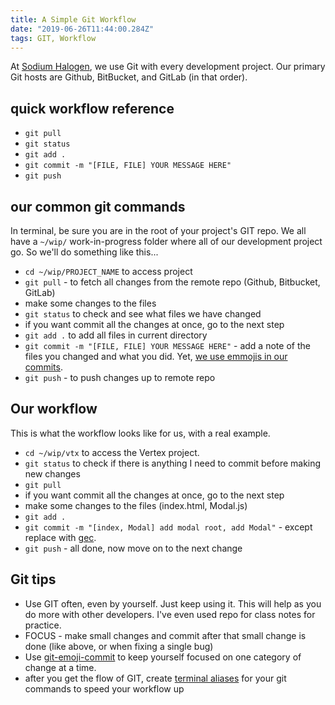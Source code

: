 ```yaml
---
title: A Simple Git Workflow
date: "2019-06-26T11:44:00.284Z"
tags: GIT, Workflow
---
```


At [Sodium Halogen](http://sodiumhalogen.com?ref=chancesmithio-blog), we use Git with every development project. Our primary Git hosts are Github, BitBucket, and GitLab (in that order).

## quick workflow reference

- `git pull`
- `git status`
- `git add .`
- `git commit -m "[FILE, FILE] YOUR MESSAGE HERE"`
- `git push`

## our common git commands

In terminal, be sure you are in the root of your project's GIT repo. We all have a `~/wip/` work-in-progress folder where all of our development project go. So we'll do something like this...

- `cd ~/wip/PROJECT_NAME` to access project
- `git pull` - to fetch all changes from the remote repo (Github, Bitbucket, GitLab)
- make some changes to the files
- `git status` to check and see what files we have changed
- if you want commit all the changes at once, go to the next step
- `git add .` to add all files in current directory
- `git commit -m "[FILE, FILE] YOUR MESSAGE HERE"` - add a note of the files you changed and what you did. Yet, [we use emmojis in our commits](https://github.com/sodiumhalogenteam/git-emoji-commit#readme).
- `git push` - to push changes up to remote repo

## Our workflow

This is what the workflow looks like for us, with a real example.

- `cd ~/wip/vtx` to access the Vertex project.
- `git status` to check if there is anything I need to commit before making new changes
- `git pull`
- if you want commit all the changes at once, go to the next step
- make some changes to the files (index.html, Modal.js)
- `git add .`
- `git commit -m "[index, Modal] add modal root, add Modal"` - except replace with [gec](https://github.com/sodiumhalogenteam/git-emoji-commit#readme).
- `git push` - all done, now move on to the next change

## Git tips

- Use GIT often, even by yourself. Just keep using it. This will help as you do more with other developers. I've even used repo for class notes for practice.
- FOCUS - make small changes and commit after that small change is done (like above, or when fixing a single bug)
- Use [git-emoji-commit](https://github.com/sodiumhalogenteam/git-emoji-commit#readme) to keep yourself focused on one category of change at a time.
- after you get the flow of GIT, create [terminal aliases](https://github.com/sodiumhalogenteam/setup-mac/blob/master/.zshrc#L118) for your git commands to speed your workflow up
